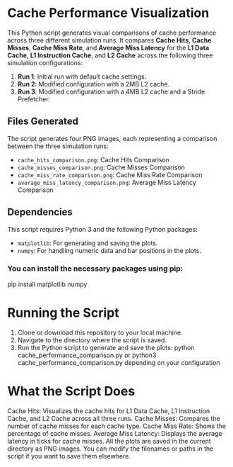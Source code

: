 # Cache Performance Visualization

This Python script generates visual comparisons of cache performance across three different simulation runs. It compares **Cache Hits**, **Cache Misses**, **Cache Miss Rate**, and **Average Miss Latency** for the **L1 Data Cache**, **L1 Instruction Cache**, and **L2 Cache** across the following three simulation configurations:
1. **Run 1**: Initial run with default cache settings.
2. **Run 2**: Modified configuration with a 2MB L2 cache.
3. **Run 3**: Modified configuration with a 4MB L2 cache and a Stride Prefetcher.

## Files Generated
The script generates four PNG images, each representing a comparison between the three simulation runs:
- `cache_hits_comparison.png`: Cache Hits Comparison
- `cache_misses_comparison.png`: Cache Misses Comparison
- `cache_miss_rate_comparison.png`: Cache Miss Rate Comparison
- `average_miss_latency_comparison.png`: Average Miss Latency Comparison

## Dependencies
This script requires Python 3 and the following Python packages:
- `matplotlib`: For generating and saving the plots.
- `numpy`: For handling numeric data and bar positions in the plots.

### You can install the necessary packages using pip:
pip install matplotlib numpy

# Running the Script
1. Clone or download this repository to your local machine.
2. Navigate to the directory where the script is saved.
3. Run the Python script to generate and save the plots:
python cache_performance_comparison.py or python3 cache_performance_comparison.py  depending on your configuration

# What the Script Does
Cache Hits: Visualizes the cache hits for L1 Data Cache, L1 Instruction Cache, and L2 Cache across all three runs.
Cache Misses: Compares the number of cache misses for each cache type.
Cache Miss Rate: Shows the percentage of cache misses.
Average Miss Latency: Displays the average latency in ticks for cache misses.
All the plots are saved in the current directory as PNG images. You can modify the filenames or paths in the script if you want to save them elsewhere.
